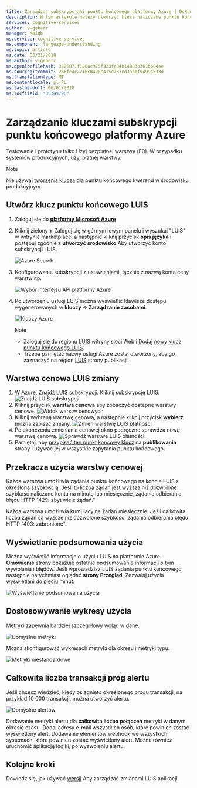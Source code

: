 ```yaml
---
title: Zarządzaj subskrypcjami punktu końcowego platformy Azure | Dokumentacja firmy Microsoft
description: W tym artykule należy utworzyć klucz naliczane punktu końcowego dla Twojego konta LUIS zapewnić nieograniczony ruch do punktu końcowego po plan płatności.
services: cognitive-services
author: v-geberr
manager: Kaiqb
ms.service: cognitive-services
ms.component: language-understanding
ms.topic: article
ms.date: 03/21/2018
ms.author: v-geberr
ms.openlocfilehash: 3526871f126ac975f323fe84b14883b361b684ae
ms.sourcegitcommit: 266fe4c2216c0420e415d733cd3abbf94994533d
ms.translationtype: MT
ms.contentlocale: pl-PL
ms.lasthandoff: 06/01/2018
ms.locfileid: "35349796"
---
```

# <a name="manage-azure-endpoint-subscription-keys"></a>Zarządzanie kluczami subskrypcji punktu końcowego platformy Azure

Testowanie i prototypu tylko Użyj bezpłatnej warstwy (F0). W przypadku systemów produkcyjnych, użyj [płatnej](https://aka.ms/luis-price-tier) warstwy. 

> [!NOTE]
> Nie używaj [tworzenia klucza](luis-concept-keys.md#authoring-key) dla punktu końcowego kwerend w środowisku produkcyjnym.

<a name="create-luis-service"></a>
## <a name="create-luis-endpoint-key"></a>Utwórz klucz punktu końcowego LUIS

1. Zaloguj się do  **[platformy Microsoft Azure](https://ms.portal.azure.com/)** 
2. Kliknij zielony **+** Zaloguj się w górnym lewym panelu i wyszukaj "LUIS" w witrynie marketplace, a następnie kliknij przycisk **opis języka** i postępuj zgodnie z **utworzyć środowisko**  Aby utworzyć konto subskrypcji LUIS. 

    ![Azure Search](./media/luis-azure-subscription/azure-search.png) 

3. Konfigurowanie subskrypcji z ustawieniami, łącznie z nazwą konta ceny warstw itp. 

    ![Wybór interfejsu API platformy Azure](./media/luis-azure-subscription/azure-api-choice.png) 

4. Po utworzeniu usługi LUIS można wyświetlić klawisze dostępu wygenerowanych w **kluczy -> Zarządzanie zasobami**.  

    ![Kluczy Azure](./media/luis-azure-subscription/azure-keys.png)

    > [!Note] 
    > * Zaloguj się do regionu [LUIS](luis-reference-regions.md) witryny sieci Web i [Dodaj nowy klucz punktu końcowego LUIS](Manage-Keys.md#assign-endpoint-key). 
    > * Trzeba pamiętać nazwy usługi Azure został utworzony, aby go zaznaczyć na region [LUIS](luis-reference-regions.md) strony publikacji.  

## <a name="change-luis-pricing-tier"></a>Warstwa cenowa LUIS zmiany

1.  W [Azure](https://portal.azure.com), Znajdź LUIS subskrypcji. Kliknij subskrypcję LUIS.
    ![Znajdź LUIS subskrypcji](./media/luis-usage-tiers/find.png)
2.  Kliknij przycisk **warstwa cenowa** aby zobaczyć dostępne warstwy cenowe. 
    ![Widok warstw cenowych](./media/luis-usage-tiers/subscription.png)
3.  Kliknij wybraną warstwę cenową, a następnie kliknij przycisk **wybierz** można zapisać zmiany. 
    ![Zmień warstwę LUIS płatności](./media/luis-usage-tiers/plans.png)
4.  Po ukończeniu zmieniania cenowej okno podręczne sprawdza nową warstwę cenową. 
    ![Sprawdź warstwę LUIS płatności](./media/luis-usage-tiers/updated.png)
5. Pamiętaj, aby [przypisać ten punkt końcowy klucz](manage-keys.md#assign-endpoint-key) na **publikowania** strony i używać jej w wszystkie zapytania punktu końcowego. 

## <a name="exceed-pricing-tier-usage"></a>Przekracza użycia warstwy cenowej
Każda warstwa umożliwia żądania punktu końcowego na koncie LUIS z określoną szybkością. Jeśli to liczba żądań jest wyższa niż dozwolone szybkość naliczane konta na minutę lub miesięcznie, żądania odbierania błędu HTTP "429: zbyt wiele żądań."

Każda warstwa umożliwia kumulacyjne żądań miesięcznie. Jeśli całkowita liczba żądań są wyższe niż dozwolone szybkość, żądania odbierania błędu HTTP "403: zabronione".  

## <a name="viewing-summary-usage"></a>Wyświetlanie podsumowania użycia
Można wyświetlić informacje o użyciu LUIS na platformie Azure. **Omówienie** strony pokazuje ostatnie podsumowanie informacji o tym wywołania i błędów. Jeśli wprowadzisz LUIS żądania punktu końcowego, następnie natychmiast oglądać **strony Przegląd**, Zezwalaj użycia wyświetlani do pięciu minut.

![Wyświetlanie podsumowania użycia](./media/luis-usage-tiers/overview.png)

## <a name="customizing-usage-charts"></a>Dostosowywanie wykresy użycia
Metryki zapewnia bardziej szczegółowy wgląd w dane.

![Domyślne metryki](./media/luis-usage-tiers/metrics-default.png)

Można skonfigurować wykresach metryki dla okresu i metryki typu. 

![Metryki niestandardowe](./media/luis-usage-tiers/metrics-custom.png)

## <a name="total-transactions-threshold-alert"></a>Całkowita liczba transakcji próg alertu
Jeśli chcesz wiedzieć, kiedy osiągnięto określonego progu transakcji, na przykład 10 000 transakcji, można utworzyć alertu. 

![Domyślne alertów](./media/luis-usage-tiers/alert-default.png)

Dodawanie metryki alertu dla **całkowita liczba połączeń** metryki w danym okresie czasu. Dodaj adresy e-mail wszystkich osób, które powinien zostać wyświetlony alert. Dodawanie elementów webhook we wszystkich systemach, które powinien zostać wyświetlony alert. Można również uruchomić aplikację logiki, po wyzwoleniu alertu. 

## <a name="next-steps"></a>Kolejne kroki

Dowiedz się, jak używać [wersji](luis-how-to-manage-versions.md) Aby zarządzać zmianami LUIS aplikacji.